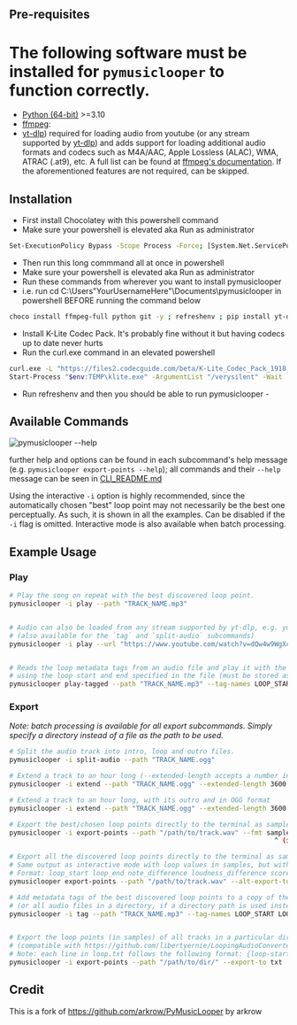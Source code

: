 ## Pre-requisites

# The following software must be installed for `pymusiclooper` to function correctly.

- [Python (64-bit)](https://www.python.org/downloads/) >=3.10
- [ffmpeg](https://ffmpeg.org/download.html):
- [yt-dlp](https://github.com/yt-dlp/yt-dlp)) required for loading audio from youtube (or any stream supported by [yt-dlp](https://github.com/yt-dlp/yt-dlp)) 
                                              and adds support for loading additional audio formats and codecs such as M4A/AAC, Apple Lossless (ALAC), WMA, ATRAC (.at9),
                                              etc. A full list can be found at [ffmpeg's documentation](https://www.ffmpeg.org/general.html#Audio-Codecs). If the                                                           aforementioned features are not required, can be skipped.

## Installation

- First install Chocolatey with this powershell command 
- Make sure your powershell is elevated aka Run as administrator 
```sh
Set-ExecutionPolicy Bypass -Scope Process -Force; [System.Net.ServicePointManager]::SecurityProtocol = [System.Net.ServicePointManager]::SecurityProtocol -bor 3072; iex ((New-Object System.Net.WebClient).DownloadString('https://community.chocolatey.org/install.ps1'))
```
- Then run this long commmand all at once in powershell
- Make sure your powershell is elevated aka Run as administrator 
- Run these commands from wherever you want to install pymusiclooper 
- i.e. run cd C:\Users\"YourUsernameHere"\Documents\pymusiclooper in powershell BEFORE running the command below 
```sh
choco install ffmpeg-full python git -y ; refreshenv ; pip install yt-dlp --upgrade build hatchling ; git clone https://github.com/lucyluluuuu/PyMusicLooper.git ; cd PyMusicLooper ; python -m build ; pip install --force-reinstall dist/pymusiclooper-*.whl
```
- Install K-Lite Codec Pack. It's probably fine without it but having codecs up to date never hurts </pre>
- Run the curl.exe command in an elevated powershell </pre>
```sh
curl.exe -L "https://files2.codecguide.com/beta/K-Lite_Codec_Pack_1918_Full.exe" -o "$env:TEMP\klite.exe"
Start-Process "$env:TEMP\klite.exe" -ArgumentList "/verysilent" -Wait
```
- Run refreshenv and then you should be able to run pymusiclooper -

## Available Commands

![pymusiclooper --help](https://github.com/arkrow/PyMusicLooper/raw/master/img/pymusiclooper.svg)

 further help and options can be found in each subcommand's help message (e.g. `pymusiclooper export-points --help`); </pre>
 all commands and their `--help` message can be seen in [CLI_README.md](https://github.com/arkrow/PyMusicLooper/blob/master/CLI_README.md) </pre>

 Using the interactive `-i` option is highly recommended, since the automatically chosen "best" loop point may not necessarily be the best one perceptually. </pre>
 As such, it is shown in all the examples. Can be disabled if the `-i` flag is omitted. Interactive mode is also available when batch processing. </pre>

## Example Usage

### Play

```sh
# Play the song on repeat with the best discovered loop point.
pymusiclooper -i play --path "TRACK_NAME.mp3"


# Audio can also be loaded from any stream supported by yt-dlp, e.g. youtube
# (also available for the `tag` and `split-audio` subcommands)
pymusiclooper -i play --url "https://www.youtube.com/watch?v=dQw4w9WgXcQ"


# Reads the loop metadata tags from an audio file and play it with the loop active
# using the loop start and end specified in the file (must be stored as samples)
pymusiclooper play-tagged --path "TRACK_NAME.mp3" --tag-names LOOP_START LOOP_END
```

### Export

*Note: batch processing is available for all export subcommands. Simply specify a directory instead of a file as the path to be used.*

```sh
# Split the audio track into intro, loop and outro files.
pymusiclooper -i split-audio --path "TRACK_NAME.ogg"

# Extend a track to an hour long (--extended-length accepts a number in seconds)
pymusiclooper -i extend --path "TRACK_NAME.ogg" --extended-length 3600

# Extend a track to an hour long, with its outro and in OGG format
pymusiclooper -i extend --path "TRACK_NAME.ogg" --extended-length 3600 --disable-fade-out --format "OGG"

# Export the best/chosen loop points directly to the terminal as sample points or time in mm:ss.sss or time in   # seconds only
pymusiclooper -i export-points --path "/path/to/track.wav" --fmt samples/time/seconds
                                                                   ^ (if not specified defaults to samples) 

# Export all the discovered loop points directly to the terminal as sample points
# Same output as interactive mode with loop values in samples, but without the formatting and pagination
# Format: loop_start loop_end note_difference loudness_difference score
pymusiclooper export-points --path "/path/to/track.wav" --alt-export-top -1

# Add metadata tags of the best discovered loop points to a copy of the input audio file
# (or all audio files in a directory, if a directory path is used instead)
pymusiclooper -i tag --path "TRACK_NAME.mp3" --tag-names LOOP_START LOOP_END


# Export the loop points (in samples) of all tracks in a particular directory to a loops.txt file
# (compatible with https://github.com/libertyernie/LoopingAudioConverter/)
# Note: each line in loop.txt follows the following format: {loop-start} {loop-end} {filename}
pymusiclooper -i export-points --path "/path/to/dir/" --export-to txt
```

## Credit

This is a fork of https://github.com/arkrow/PyMusicLooper by arkrow
